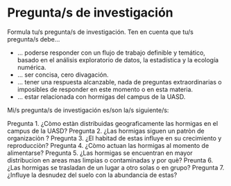 # Pregunta/s de investigación

Formula tu/s pregunta/s de investigación. Ten en cuenta que tu/s pregunta/s debe...

* ... poderse responder con un flujo de trabajo definible y temático, basado en el análisis exploratorio de datos, la estadística y la ecología numérica.
* ... ser concisa, cero divagación.
* ... tener una respuesta alcanzable, nada de preguntas extraordinarias o imposibles de responder en este momento o en esta materia.
* ... estar relacionada con hormigas del campus de la UASD.

Mi/s pregunta/s de investigación es/son la/s siguiente/s:


Pregunta 1. ¿Còmo estàn distribuidas geograficamente las hormigas en el campus de la UASD?
Pregunta 2. ¿Las hormigas siguen un patròn de organizaciòn ?
Pregunta 3. ¿El habitad de estas influye en su crecimiento y reproducciòn?
Pregunta 4. ¿Còmo actuan las hormigas al momento de alimentarse?
Pregunta 5. ¿Las hormigas se encuentran en mayor distribucion en areas mas limpias o contaminadas y  por què?
Preunta  6. ¿Las hormigas se trasladan de un lugar a otro solas o en grupo?
Pregunta 7. ¿Influye la desnudez del suelo con la abundancia de estas?

